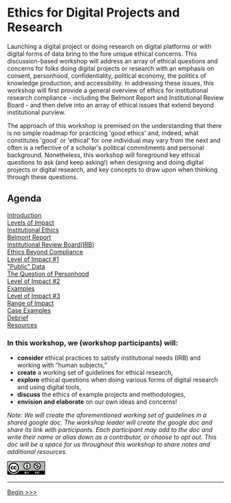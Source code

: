 
# Ethics for Digital Projects and Research 

Launching a digital project or doing research on digital platforms or with digital forms of data bring to the fore unique ethical concerns.  This discussion-based workshop will address an array of ethical questions and concerns for folks doing digital projects or research with an emphasis on consent, personhood, confidentiality, political economy, the politics of knowledge production, and accessibility. In addressing these issues, this workshop will first provide a general overview of ethics for institutional research compliance - including the Belmont Report and Institutional Review Board - and then delve into an array of ethical issues that extend beyond institutional purview.  

The approach of this workshop is premised on the understanding that there is no simple roadmap for practicing 'good ethics' and, indeed, what constitutes 'good' or 'ethical' for one individual may vary from the next and often is a reflective of a scholar's political commitments and personal background.  Nonetheless, this workshop will foreground key ethical questions to ask (and keep asking!) when designing and doing digital projects or digital research, and key concepts to draw upon when thinking through these questions.  

## Agenda  

[Introduction](introduction.md)  
[Levels of Impact](levelsimpact.md)  
[Institutional Ethics](institutional.md)  
[Belmont Report](belmont.md)  
[Institutional Review Board(IRB)](irb.md)  
[Ethics Beyond Compliance](beyond.md)  
[Level of Impact #1](impact1.md)  
["Public" Data](public.md)  
[The Question of Personhood](personhood.md)  
[Level of Impact #2](impact2.md)  
[Examples](examples.md)  
[Level of Impact #3](impact3.md)  
[Range of Impact](range.md)  
[Case Examples](cases.md)  
[Debrief](debrief.md)  
[Resources](resources.md)  

### In this workshop, we (workshop participants) will:  

* **consider** ethical practices to satisfy institutional needs (IRB) and working with “human subjects,”
* **create** a working set of guidelines for ethical research,
* **explore** ethical questions when doing various forms of digital research and using digital tools,
* **discuss** the ethics of example projects and methodologies,
* **envision and elaborate** on our own ideas and concerns!  

*Note: We will create the aforementioned working set of guidelines in a shared google doc. The workshop leader will create the google doc and share its link with participants. Each participant may add to the doc and write their name or alias down as a contributor, or choose to opt out. This doc will be a space for us throughout this workshop to share notes and additional resources.* 

![creative commons logo followed by cc symbols for attribution and non-commercial](cc2.png)  

******

[Begin >>>](introduction.md)